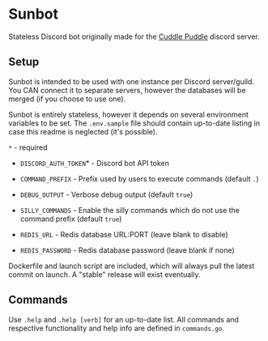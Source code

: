 # Sunbot
Stateless Discord bot originally made for the [Cuddle Puddle](https://floof.zone/discord) discord server.

## Setup

Sunbot is intended to be used with one instance per Discord server/guild. You CAN connect it to separate servers, however the databases will be merged (if you choose to use one).

Sunbot is entirely stateless, however it depends on several environment variables to be set.
The `.env.sample` file should contain up-to-date listing in case this readme is neglected (it's possible).

`*` - required

* `DISCORD_AUTH_TOKEN`* - Discord bot API token

* `COMMAND_PREFIX` - Prefix used by users to execute commands (default `.`)

* `DEBUG_OUTPUT` - Verbose debug output (default `true`)

* `SILLY_COMMANDS` - Enable the silly commands which do not use the command prefix (default `true`)

* `REDIS_URL` - Redis database URL:PORT (leave blank to disable)

* `REDIS_PASSWORD` - Redis database password (leave blank if none)

Dockerfile and launch script are included, which will always pull the latest commit on launch. A "stable" release will exist eventually.

## Commands

Use `.help` and `.help [verb]` for an up-to-date list. All commands and respective functionality and help info are defined in `commands.go`.
